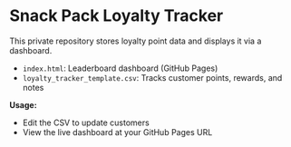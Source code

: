 # Snack Pack Loyalty Tracker

This private repository stores loyalty point data and displays it via a dashboard.

- `index.html`: Leaderboard dashboard (GitHub Pages)
- `loyalty_tracker_template.csv`: Tracks customer points, rewards, and notes

**Usage:**  
- Edit the CSV to update customers  
- View the live dashboard at your GitHub Pages URL

